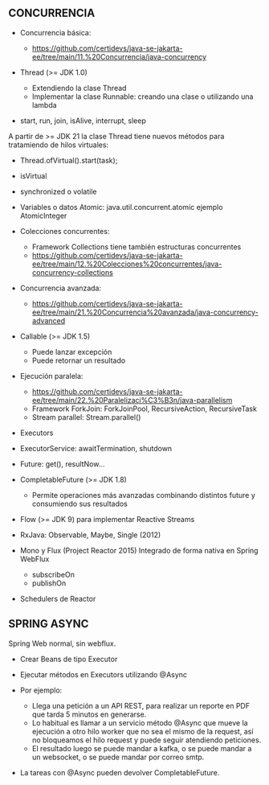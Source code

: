 

## CONCURRENCIA

* Concurrencia básica:
  * https://github.com/certidevs/java-se-jakarta-ee/tree/main/11.%20Concurrencia/java-concurrency

* Thread (>= JDK 1.0)
  * Extendiendo la clase Thread
  * Implementar la clase Runnable: creando una clase o utilizando una lambda 
* start, run, join, isAlive, interrupt, sleep

A partir de >= JDK 21 la clase Thread tiene nuevos métodos para tratamiendo de hilos virtuales:

* Thread.ofVirtual().start(task);
* isVirtual

* synchronized o volatile

* Variables o datos Atomic: java.util.concurrent.atomic ejemplo AtomicInteger

* Colecciones concurrentes:
  * Framework Collections tiene también estructuras concurrentes
  * https://github.com/certidevs/java-se-jakarta-ee/tree/main/12.%20Colecciones%20concurrentes/java-concurrency-collections


* Concurrencia avanzada:
  * https://github.com/certidevs/java-se-jakarta-ee/tree/main/21.%20Concurrencia%20avanzada/java-concurrency-advanced

* Callable (>= JDK 1.5)
  * Puede lanzar excepción
  * Puede retornar un resultado

* Ejecución paralela:
  * https://github.com/certidevs/java-se-jakarta-ee/tree/main/22.%20Paralelizaci%C3%B3n/java-parallelism
  * Framework ForkJoin: ForkJoinPool, RecursiveAction, RecursiveTask
  * Stream parallel: Stream.parallel()

* Executors
* ExecutorService: awaitTermination, shutdown 

* Future: get(), resultNow...

* CompletableFuture (>= JDK 1.8)
  * Permite operaciones más avanzadas combinando distintos future y consumiendo sus resultados

* Flow (>= JDK 9) para implementar Reactive Streams

* RxJava: Observable, Maybe, Single (2012)

* Mono y Flux (Project Reactor 2015) Integrado de forma nativa en Spring WebFlux
  * subscribeOn
  * publishOn

* Schedulers de Reactor

## SPRING ASYNC

Spring Web normal, sin webflux.

* Crear Beans de tipo Executor
* Ejecutar métodos en Executors utilizando @Async
* Por ejemplo:
  * Llega una petición a un API REST, para realizar un reporte en PDF que tarda 5 minutos en generarse.
  * Lo habitual es llamar a un servicio método @Async que mueve la ejecución a otro hilo worker que no sea el mismo de la request, así no bloqueamos el hilo request y puede seguir atendiendo peticiones.
  * El resultado luego se puede mandar a kafka, o se puede mandar a un websocket, o se puede mandar por correo smtp.

* La tareas con @Async pueden devolver CompletableFuture.